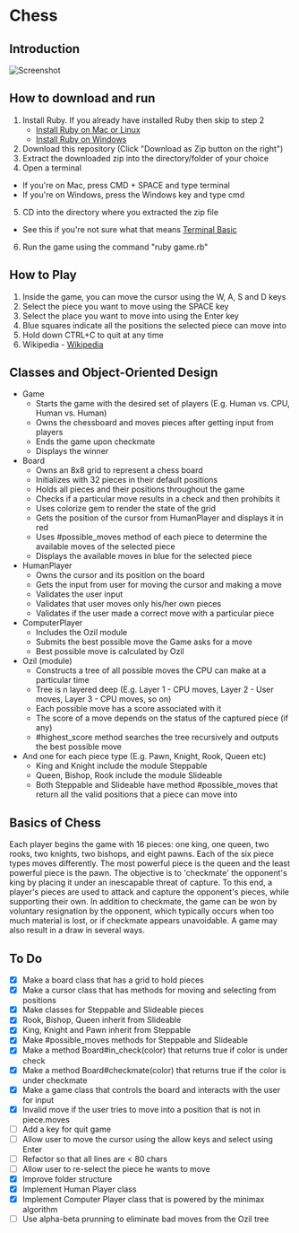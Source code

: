 # Chess

## Introduction

![Screenshot](http://res.cloudinary.com/satnam14/image/upload/c_scale,w_505/v1441732990/chess_n9ddmt.jpg)

## How to download and run

1. Install Ruby. If you already have installed Ruby then skip to step 2
   - [Install Ruby on Mac or Linux](https://www.ruby-lang.org/en/documentation/installation/)
   - [Install Ruby on Windows](http://rubyinstaller.org/)
2. Download this repository (Click "Download as Zip button on the right")
3. Extract the downloaded zip into the directory/folder of your choice
4. Open a terminal
  - If you're on Mac, press CMD + SPACE and type terminal
  - If you're on Windows, press the Windows key and type cmd
5. CD into the directory where you extracted the zip file
  - See this if you're not sure what that means [Terminal Basic](http://mac.appstorm.net/how-to/utilities-how-to/how-to-use-terminal-the-basics/)
6. Run the game using the command "ruby game.rb"

## How to Play

1. Inside the game, you can move the cursor using the W, A, S and D keys
2. Select the piece you want to move using the SPACE key
3. Select the place you want to move into using the Enter key
4. Blue squares indicate all the positions the selected piece can move into
5. Hold down CTRL+C to quit at any time
6. Wikipedia - [Wikipedia](https://en.wikipedia.org/wiki/Chess#Rules)

## Classes and Object-Oriented Design

- Game
  - Starts the game with the desired set of players (E.g. Human vs. CPU, Human vs. Human)
  - Owns the chessboard and moves pieces after getting input from players
  - Ends the game upon checkmate
  - Displays the winner
- Board
  - Owns an 8x8 grid to represent a chess board
  - Initializes with 32 pieces in their default positions
  - Holds all pieces and their positions throughout the game
  - Checks if a particular move results in a check and then prohibits it
  - Uses colorize gem to render the state of the grid
  - Gets the position of the cursor from HumanPlayer and displays it in red
  - Uses #possible_moves method of each piece to determine the available moves of the selected piece
  - Displays the available moves in blue for the selected piece
- HumanPlayer
  - Owns the cursor and its position on the board
  - Gets the input from user for moving the cursor and making a move
  - Validates the user input
  - Validates that user moves only his/her own pieces
  - Validates if the user made a correct move with a particular piece
- ComputerPlayer
  - Includes the Ozil module
  - Submits the best possible move the Game asks for a move
  - Best possible move is calculated by Ozil
- Ozil (module)
  - Constructs a tree of all possible moves the CPU can make at a particular time
  - Tree is n layered deep (E.g. Layer 1 - CPU moves, Layer 2 - User moves, Layer 3 - CPU moves, so on)
  - Each possible move has a score associated with it
  - The score of a move depends on the status of the captured piece (if any)
  - #highest_score method searches the tree recursively and outputs the best possible move
- And one for each piece type (E.g. Pawn, Knight, Rook, Queen etc)
  - King and Knight include the module Steppable
  - Queen, Bishop, Rook include the module Slideable
  - Both Steppable and Slideable have method #possible_moves that return all the valid positions that a piece can move into

## Basics of Chess

Each player begins the game with 16 pieces: one king, one queen, two rooks, two knights, two bishops, and eight pawns. Each of the six piece types moves differently. The most powerful piece is the queen and the least powerful piece is the pawn. The objective is to 'checkmate' the opponent's king by placing it under an inescapable threat of capture. To this end, a player's pieces are used to attack and capture the opponent's pieces, while supporting their own. In addition to checkmate, the game can be won by voluntary resignation by the opponent, which typically occurs when too much material is lost, or if checkmate appears unavoidable. A game may also result in a draw in several ways.

## To Do

- [x] Make a board class that has a grid to hold pieces
- [x] Make a cursor class that has methods for moving and selecting from positions
- [x] Make classes for Steppable and Slideable pieces
- [x] Rook, Bishop, Queen inherit from Slideable
- [x] King, Knight and Pawn inherit from Steppable
- [x] Make #possible_moves methods for Steppable and Slideable
- [x] Make a method Board#in_check(color) that returns true if color is under check
- [x] Make a method Board#checkmate(color) that returns true if the color is under checkmate
- [x] Make a game class that controls the board and interacts with the user for input
- [x] Invalid move if the user tries to move into a position that is not in piece.moves
- [ ] Add a key for quit game
- [ ] Allow user to move the cursor using the allow keys and select using Enter
- [ ] Refactor so that all lines are < 80 chars
- [ ] Allow user to re-select the piece he wants to move
- [x] Improve folder structure
- [x] Implement Human Player class
- [x] Implement Computer Player class that is powered by the minimax algorithm
- [ ] Use alpha-beta prunning to eliminate bad moves from the Ozil tree
